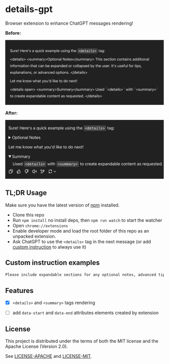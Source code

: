 # details-gpt

Browser extension to enhance ChatGPT messages rendering!

**Before:**

![Before](screenshots/before.png)

**After:**

![After](screenshots/after.png)

## TL;DR Usage

Make sure you have the latest version of [npm](https://www.npmjs.com/get-npm) installed.

- Clone this repo
- Run `npm install` no install deps, then `npm run watch` to start the watcher
- Open `chrome://extensions`
- Enable developer mode and load the root folder of this repo as an unpacked extension. 
- Ask ChatGPT to use the `<details>` tag in the next message (or add [custom instruction](https://openai.com/index/custom-instructions-for-chatgpt/) to always use it)

## Custom instruction examples

```markdown
Please include expandable sections for any optional notes, advanced tips, or deeper explanations by using `<details>` and `<summary>` tags in your responses.
```

## Features

- [x] `<details>` and `<summary>` tags rendering
- [ ] add `data-start` and `data-end` attributes elements created by extension


## License

This project is distributed under the terms of both the MIT license and the Apache License (Version 2.0).

See [LICENSE-APACHE](./licenses/LICENSE-APACHE) and [LICENSE-MIT](./licenses/LICENSE-MIT).
